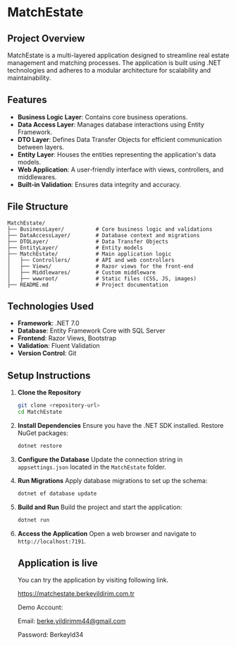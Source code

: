 # MatchEstate

## Project Overview

MatchEstate is a multi-layered application designed to streamline real estate management and matching processes. The application is built using .NET technologies and adheres to a modular architecture for scalability and maintainability.

## Features

- **Business Logic Layer**: Contains core business operations.
- **Data Access Layer**: Manages database interactions using Entity Framework.
- **DTO Layer**: Defines Data Transfer Objects for efficient communication between layers.
- **Entity Layer**: Houses the entities representing the application's data models.
- **Web Application**: A user-friendly interface with views, controllers, and middlewares.
- **Built-in Validation**: Ensures data integrity and accuracy.

## File Structure

```plaintext
MatchEstate/
├── BusinessLayer/          # Core business logic and validations
├── DataAccessLayer/        # Database context and migrations
├── DTOLayer/               # Data Transfer Objects
├── EntityLayer/            # Entity models
├── MatchEstate/            # Main application logic
│   ├── Controllers/        # API and web controllers
│   ├── Views/              # Razor views for the front-end
│   ├── Middlewares/        # Custom middleware
│   ├── wwwroot/            # Static files (CSS, JS, images)
├── README.md               # Project documentation
```

## Technologies Used

- **Framework**: .NET 7.0
- **Database**: Entity Framework Core with SQL Server
- **Frontend**: Razor Views, Bootstrap
- **Validation**: Fluent Validation
- **Version Control**: Git

## Setup Instructions

1. **Clone the Repository**
   ```bash
   git clone <repository-url>
   cd MatchEstate
   ```

2. **Install Dependencies**
   Ensure you have the .NET SDK installed. Restore NuGet packages:
   ```bash
   dotnet restore
   ```

3. **Configure the Database**
   Update the connection string in `appsettings.json` located in the `MatchEstate` folder.

4. **Run Migrations**
   Apply database migrations to set up the schema:
   ```bash
   dotnet ef database update
   ```

5. **Build and Run**
   Build the project and start the application:
   ```bash
   dotnet run
   ```

6. **Access the Application**
   Open a web browser and navigate to `http://localhost:7191`.

   ## Application is live
   You can try the application by visiting following link.
   
   https://matchestate.berkeyildirim.com.tr
   
   Demo Account:
   
   Email: berke.yildirimm44@gmail.com
   
   Password: Berkeyld34
